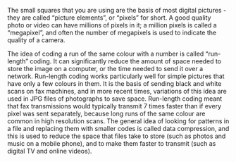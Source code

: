 The small squares that you are using are the basis of most digital pictures - they are called “picture elements”, or “pixels” for short. A good quality photo or video can have millions of pixels in it; a million pixels is called a “megapixel”, and often the number of megapixels is used to indicate the quality of a camera.

The idea of coding a run of the same colour with a number is called “run-length” coding. It can significantly reduce the amount of space needed to store the image on a computer, or the time needed to send it over a network. Run-length coding works particularly well for simple pictures that have only a few colours in them. It is the basis of sending black and white scans on fax machines, and in more recent times, variations of this idea are used in JPG files of photographs to save space. Run-length coding meant that fax transmissions would typically transmit 7 times faster than if every pixel was sent separately, because long runs of the same colour are common in high resolution scans. The general idea of looking for patterns in a file and replacing them with smaller codes is called data compression, and this is used to reduce the space that files take to store (such as photos and music on a mobile phone), and to make them faster to transmit (such as digital TV and online videos).
